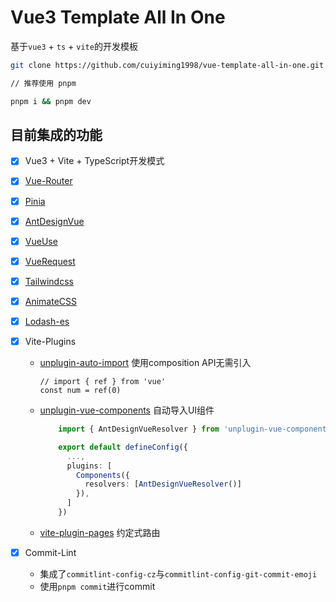 # Vue3 Template All In One

 基于`vue3` + `ts` + `vite`的开发模板

``` bash
git clone https://github.com/cuiyiming1998/vue-template-all-in-one.git

// 推荐使用 pnpm

pnpm i && pnpm dev
```

## 目前集成的功能
- [x] Vue3 + Vite + TypeScript开发模式
- [x] [Vue-Router](https://router.vuejs.org/zh/introduction.html)
- [x] [Pinia](https://pinia.web3doc.top/getting-started.html)
- [x] [AntDesignVue](https://www.antdv.com/docs/vue/introduce-cn)
- [x] [VueUse](https://vueuse.org/)
- [x] [VueRequest](https://github.com/AttoJS/vue-request)
- [x] [Tailwindcss](https://www.tailwindcss.cn/docs)
- [x] [AnimateCSS](https://animate.style/#documentation)
- [x] [Lodash-es](https://www.lodashjs.com/)
- [x] Vite-Plugins
  - [unplugin-auto-import](https://github.com/antfu/unplugin-auto-import)
      使用composition API无需引入
      ``` vue
      // import { ref } from 'vue'
      const num = ref(0)
      ```
  - [unplugin-vue-components](https://github.com/antfu/unplugin-vue-components)
    自动导入UI组件
    ```typescript
        import { AntDesignVueResolver } from 'unplugin-vue-components/resolvers'

        export default defineConfig({
          ...,
          plugins: [
            Components({
              resolvers: [AntDesignVueResolver()]
            }),
          ]
        })
    ```
  - [vite-plugin-pages](https://github.com/hannoeru/vite-plugin-pages)
    约定式路由
  
- [x] Commit-Lint

  - 集成了`commitlint-config-cz`与`commitlint-config-git-commit-emoji`
  - 使用`pnpm commit`进行commit